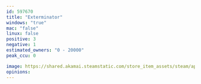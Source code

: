 ```yaml
---
id: 597670
title: "Exterminator"
windows: "true"
mac: "false"
linux: false
positive: 3
negative: 1
estimated_owners: "0 - 20000"
peak_ccu: 0

image: https://shared.akamai.steamstatic.com/store_item_assets/steam/apps/597670/header.jpg?t=1498202833
opinions:
---
```

